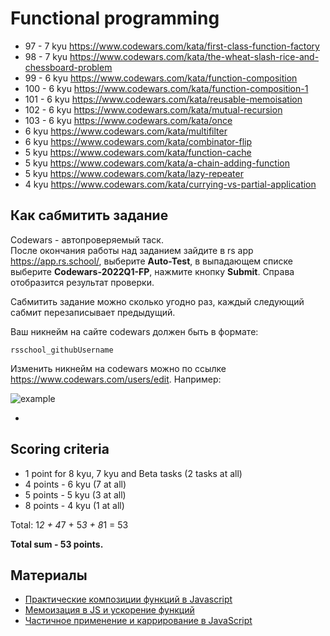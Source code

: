 # Functional programming

- 97 - 7 kyu https://www.codewars.com/kata/first-class-function-factory
- 98 - 7 kyu https://www.codewars.com/kata/the-wheat-slash-rice-and-chessboard-problem
- 99 - 6 kyu https://www.codewars.com/kata/function-composition
- 100 - 6 kyu https://www.codewars.com/kata/function-composition-1
- 101 - 6 kyu https://www.codewars.com/kata/reusable-memoisation
- 102 - 6 kyu https://www.codewars.com/kata/mutual-recursion
- 103 - 6 kyu https://www.codewars.com/kata/once
- 6 kyu https://www.codewars.com/kata/multifilter
- 6 kyu https://www.codewars.com/kata/combinator-flip
- 5 kyu https://www.codewars.com/kata/function-cache
- 5 kyu https://www.codewars.com/kata/a-chain-adding-function
- 5 kyu https://www.codewars.com/kata/lazy-repeater
- 4 kyu https://www.codewars.com/kata/currying-vs-partial-application

## Как сабмитить задание

Codewars - автопроверяемый таск.  
После окончания работы над заданием зайдите в rs app https://app.rs.school/, выберите **Auto-Test**, в выпадающем списке выберите **Codewars-2022Q1-FP**, нажмите кнопку **Submit**. Справа отобразится результат проверки.

Сабмитить задание можно сколько угодно раз, каждый следующий сабмит перезаписывает предыдущий.

Ваш никнейм на сайте codewars должен быть в формате:

```
rsschool_githubUsername
```

Изменить никнейм на codewars можно по ссылке https://www.codewars.com/users/edit. Например:

![example](https://user-images.githubusercontent.com/12632270/177580063-fefa5281-8632-4c17-b888-13b0f2b05803.PNG)

-

## Scoring criteria

- 1 point for 8 kyu, 7 kyu and Beta tasks (2 tasks at all)
- 4 points - 6 kyu (7 at all)
- 5 points - 5 kyu (3 at all)
- 8 points - 4 kyu (1 at all)

Total: 1*2 + 4*7 + 5*3 + 8*1 = 53

**Total sum - 53 points.**

## Материалы

- [Практические композиции функций в Javascript](https://itchef.ru/articles/107420/)
- [Мемоизация в JS и ускорение функций](https://habr.com/ru/company/ruvds/blog/332384/)
- [Частичное применение и каррирование в JavaScript](https://www.youtube.com/watch?v=ND8KQ5xjk7o)
